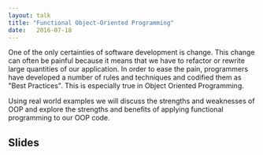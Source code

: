 ```yaml
---
layout: talk
title: "Functional Object-Oriented Programming"
date:   2016-07-18
---
```


One of the only certainties of software development is change. This change can often be painful because it means that we have to refactor or rewrite large quantities of our application. In order to ease the pain, programmers have developed a number of rules and techniques and codified them as "Best Practices". This is especially true in Object Oriented Programming.

Using real world examples we will discuss the strengths and weaknesses of OOP and explore the strengths and benefits of applying functional programming to our OOP code.

## Slides

<script async class="speakerdeck-embed" data-id="7e74d386a550482a8f7e8454b8c88c79" data-ratio="1.33333333333333" src="//speakerdeck.com/assets/embed.js"></script>

